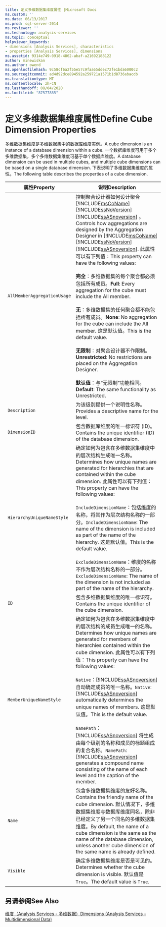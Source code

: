 ```yaml
---
title: 定义多维数据集维度属性 |Microsoft Docs
ms.custom: ''
ms.date: 06/13/2017
ms.prod: sql-server-2014
ms.reviewer: ''
ms.technology: analysis-services
ms.topic: conceptual
helpviewer_keywords:
- dimensions [Analysis Services], characteristics
- properties [Analysis Services], dimensions
ms.assetid: 9314e749-0918-4862-abaf-a21692188122
author: minewiskan
ms.author: owend
ms.openlocfilehash: 9c58cf6a2f55e57c9faa65ddec72fe1bda6000c2
ms.sourcegitcommit: ad4d92dce894592a259721a1571b1d8736abacdb
ms.translationtype: MT
ms.contentlocale: zh-CN
ms.lasthandoff: 08/04/2020
ms.locfileid: "87577885"
---
```

# <a name="define-cube-dimension-properties"></a><span data-ttu-id="64894-102">定义多维数据集维度属性</span><span class="sxs-lookup"><span data-stu-id="64894-102">Define Cube Dimension Properties</span></span>
  <span data-ttu-id="64894-103">多维数据集维度是多维数据集中的数据库维度实例。</span><span class="sxs-lookup"><span data-stu-id="64894-103">A cube dimension is an instance of a database dimension within a cube.</span></span> <span data-ttu-id="64894-104">一个数据库维度可用于多个多维数据集，多个多维数据集维度可基于单个数据库维度。</span><span class="sxs-lookup"><span data-stu-id="64894-104">A database dimension can be used in multiple cubes, and multiple cube dimensions can be based on a single database dimension.</span></span> <span data-ttu-id="64894-105">下表说明了多维数据集维度的属性。</span><span class="sxs-lookup"><span data-stu-id="64894-105">The following table describes the properties of a cube dimension.</span></span>  
  
|<span data-ttu-id="64894-106">属性</span><span class="sxs-lookup"><span data-stu-id="64894-106">Property</span></span>|<span data-ttu-id="64894-107">说明</span><span class="sxs-lookup"><span data-stu-id="64894-107">Description</span></span>|  
|--------------|-----------------|  
|`AllMemberAggregationUsage`|<span data-ttu-id="64894-108">控制聚合设计器如何设计聚合 [!INCLUDE[msCoName](../../includes/msconame-md.md)] [!INCLUDE[ssNoVersion](../../includes/ssnoversion-md.md)] [!INCLUDE[ssASnoversion](../../includes/ssasnoversion-md.md)] 。</span><span class="sxs-lookup"><span data-stu-id="64894-108">Controls how aggregations are designed by the Aggregation Designer in [!INCLUDE[msCoName](../../includes/msconame-md.md)] [!INCLUDE[ssNoVersion](../../includes/ssnoversion-md.md)] [!INCLUDE[ssASnoversion](../../includes/ssasnoversion-md.md)].</span></span> <span data-ttu-id="64894-109">此属性可以有下列值：</span><span class="sxs-lookup"><span data-stu-id="64894-109">This property can have the following values:</span></span><br /><br /> <span data-ttu-id="64894-110">**完全**：多维数据集的每个聚合都必须包括所有成员。</span><span class="sxs-lookup"><span data-stu-id="64894-110">**Full**: Every aggregation for the cube must include the All member.</span></span><br /><br /> <span data-ttu-id="64894-111">**无**：多维数据集的任何聚合都不能包括所有成员。</span><span class="sxs-lookup"><span data-stu-id="64894-111">**None**: No aggregation for the cube can include the All member.</span></span> <span data-ttu-id="64894-112">这是默认值。</span><span class="sxs-lookup"><span data-stu-id="64894-112">This is the default value.</span></span><br /><br /> <span data-ttu-id="64894-113">**无限制**：对聚合设计器不作限制。</span><span class="sxs-lookup"><span data-stu-id="64894-113">**Unrestricted**: No restrictions are placed on the Aggregation Designer.</span></span><br /><br /> <span data-ttu-id="64894-114">**默认值**：与“无限制”功能相同。</span><span class="sxs-lookup"><span data-stu-id="64894-114">**Default**: The same functionality as Unrestricted.</span></span>|  
|`Description`|<span data-ttu-id="64894-115">为该级别提供一个说明性名称。</span><span class="sxs-lookup"><span data-stu-id="64894-115">Provides a descriptive name for the level.</span></span>|  
|`DimensionID`|<span data-ttu-id="64894-116">包含数据库维度的唯一标识符 (ID)。</span><span class="sxs-lookup"><span data-stu-id="64894-116">Contains the unique identifier (ID) of the database dimension.</span></span>|  
|`HierarchyUniqueNameStyle`|<span data-ttu-id="64894-117">确定如何为包含在多维数据集维度中的层次结构生成唯一名称。</span><span class="sxs-lookup"><span data-stu-id="64894-117">Determines how unique names are generated for hierarchies that are contained within the cube dimension.</span></span> <span data-ttu-id="64894-118">此属性可以有下列值：</span><span class="sxs-lookup"><span data-stu-id="64894-118">This property can have the following values:</span></span><br /><br /> <span data-ttu-id="64894-119">`IncludeDimensionName`：包括维度的名称，将其作为层次结构名称的一部分。</span><span class="sxs-lookup"><span data-stu-id="64894-119">`IncludeDimensionName`: The name of the dimension is included as part of the name of the hierarchy.</span></span> <span data-ttu-id="64894-120">这是默认值。</span><span class="sxs-lookup"><span data-stu-id="64894-120">This is the default value.</span></span><br /><br /> <span data-ttu-id="64894-121">`ExcludeDimensionName`：维度的名称不作为层次结构名称的一部分。</span><span class="sxs-lookup"><span data-stu-id="64894-121">`ExcludeDimensionName`: The name of the dimension is not included as part of the name of the hierarchy.</span></span>|  
|`ID`|<span data-ttu-id="64894-122">包含多维数据集维度的唯一标识符。</span><span class="sxs-lookup"><span data-stu-id="64894-122">Contains the unique identifier of the cube dimension.</span></span>|  
|`MemberUniqueNameStyle`|<span data-ttu-id="64894-123">确定如何为包含在多维数据集维度中的层次结构的成员生成唯一的名称。</span><span class="sxs-lookup"><span data-stu-id="64894-123">Determines how unique names are generated for members of hierarchies contained within the cube dimension.</span></span> <span data-ttu-id="64894-124">此属性可以有下列值：</span><span class="sxs-lookup"><span data-stu-id="64894-124">This property can have the following values:</span></span><br /><br /> <span data-ttu-id="64894-125">`Native`：[!INCLUDE[ssASnoversion](../../includes/ssasnoversion-md.md)] 自动确定成员的唯一名称。</span><span class="sxs-lookup"><span data-stu-id="64894-125">`Native`: [!INCLUDE[ssASnoversion](../../includes/ssasnoversion-md.md)] automatically determines the unique names of members.</span></span> <span data-ttu-id="64894-126">这是默认值。</span><span class="sxs-lookup"><span data-stu-id="64894-126">This is the default value.</span></span><br /><br /> <span data-ttu-id="64894-127">`NamePath`：[!INCLUDE[ssASnoversion](../../includes/ssasnoversion-md.md)] 将生成由每个级别的名称和成员的标题组成的复合名称。</span><span class="sxs-lookup"><span data-stu-id="64894-127">`NamePath`: [!INCLUDE[ssASnoversion](../../includes/ssasnoversion-md.md)] generates a compound name consisting of the name of each level and the caption of the member.</span></span>|  
|`Name`|<span data-ttu-id="64894-128">包含多维数据集维度的友好名称。</span><span class="sxs-lookup"><span data-stu-id="64894-128">Contains the friendly name of the cube dimension.</span></span> <span data-ttu-id="64894-129">默认情况下，多维数据集维度与数据库维度同名，除非已经定义了另一个同名的多维数据集维度。</span><span class="sxs-lookup"><span data-stu-id="64894-129">By default, the name of a cube dimension is the same as the name of the database dimension, unless another cube dimension of the same name is already defined.</span></span>|  
|`Visible`|<span data-ttu-id="64894-130">确定多维数据集维度是否是可见的。</span><span class="sxs-lookup"><span data-stu-id="64894-130">Determines whether the cube dimension is visible.</span></span> <span data-ttu-id="64894-131">默认值是 `True`。</span><span class="sxs-lookup"><span data-stu-id="64894-131">The default value is `True`.</span></span>|  
  
## <a name="see-also"></a><span data-ttu-id="64894-132">另请参阅</span><span class="sxs-lookup"><span data-stu-id="64894-132">See Also</span></span>  
 [<span data-ttu-id="64894-133">维度（Analysis Services - 多维数据）</span><span class="sxs-lookup"><span data-stu-id="64894-133">Dimensions &#40;Analysis Services - Multidimensional Data&#41;</span></span>](../multidimensional-models-olap-logical-dimension-objects/dimensions-analysis-services-multidimensional-data.md)  
  
  
